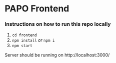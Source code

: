 # PAPO Frontend

### Instructions on how to run this repo locally

1. `cd frontend`
2. `npm install` *or* `npm i`
3. `npm start`

Server should be running on http://localhost:3000/

